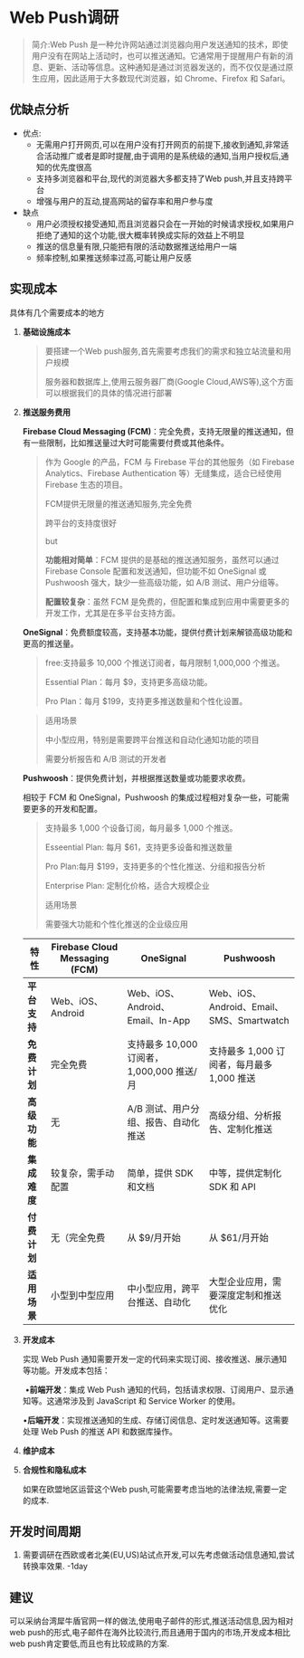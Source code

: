 # Web Push调研

> 简介:Web Push 是一种允许网站通过浏览器向用户发送通知的技术，即使用户没有在网站上活动时，也可以推送通知。它通常用于提醒用户有新的消息、更新、活动等信息。这种通知是通过浏览器发送的，而不仅仅是通过原生应用，因此适用于大多数现代浏览器，如 Chrome、Firefox 和 Safari。

## 优缺点分析

- 优点:
  - 无需用户打开网页,可以在用户没有打开网页的前提下,接收到通知,非常适合活动推广或者是即时提醒,由于调用的是系统级的通知,当用户授权后,通知的优先度很高
  - 支持多浏览器和平台,现代的浏览器大多都支持了Web push,并且支持跨平台
  - 增强与用户的互动,提高网站的留存率和用户参与度
- 缺点
  - 用户必须授权接受通知,而且浏览器只会在一开始的时候请求授权,如果用户拒绝了通知的这个功能,很大概率转换成实际的效益上不明显
  - 推送的信息量有限,只能把有限的活动数据推送给用户一端
  - 频率控制,如果推送频率过高,可能让用户反感

## 实现成本

具体有几个需要成本的地方

1. **基础设施成本**

   > 要搭建一个Web push服务,首先需要考虑我们的需求和独立站流量和用户规模
   >
   > 服务器和数据库上,使用云服务器厂商(Google Cloud,AWS等),这个方面可以根据我们的具体的情况进行部署

2. **推送服务费用**

   **Firebase Cloud Messaging (FCM)**：完全免费，支持无限量的推送通知，但有一些限制，比如推送量过大时可能需要付费或其他条件。

   > 作为 Google 的产品，FCM 与 Firebase 平台的其他服务（如 Firebase Analytics、Firebase Authentication 等）无缝集成，适合已经使用 Firebase 生态的项目。
   >
   > FCM提供无限量的推送通知服务,完全免费
   >
   > 跨平台的支持度很好
   >
   > but
   >
   > **功能相对简单**：FCM 提供的是基础的推送通知服务，虽然可以通过 Firebase Console 配置和发送通知，但功能不如 OneSignal 或 Pushwoosh 强大，缺少一些高级功能，如 A/B 测试、用户分组等。
   >
   > **配置较复杂**：虽然 FCM 是免费的，但配置和集成到应用中需要更多的开发工作，尤其是在多平台支持方面。

   **OneSignal**：免费额度较高，支持基本功能，提供付费计划来解锁高级功能和更高的推送量。

   > free:支持最多 10,000 个推送订阅者，每月限制 1,000,000 个推送。
   >
   > Essential Plan：每月 $9，支持更多高级功能。
   >
   > Pro Plan：每月 $199，支持更多推送数量和个性化设置。

   >  适用场景
   >
   > 中小型应用，特别是需要跨平台推送和自动化通知功能的项目
   >
   > 需要分析报告和 A/B 测试的开发者

   **Pushwoosh**：提供免费计划，并根据推送数量或功能要求收费。

   相较于 FCM 和 OneSignal，Pushwoosh 的集成过程相对复杂一些，可能需要更多的开发和配置。

   > 支持最多 1,000 个设备订阅，每月最多 1,000 个推送。
   >
   > Esseential Plan: 每月 $61，支持更多设备和推送数量
   >
   > Pro Plan:每月 $199，支持更多的个性化推送、分组和报告分析
   >
   > Enterprise Plan: 定制化价格，适合大规模企业
   >
   > 适用场景
   >
   > 需要强大功能和个性化推送的企业级应用

   | 特性         | **Firebase Cloud Messaging (FCM)** | **OneSignal**                              | **Pushwoosh**                              |
   | ------------ | ---------------------------------- | ------------------------------------------ | ------------------------------------------ |
   | **平台支持** | Web、iOS、Android                  | Web、iOS、Android、Email、In-App           | Web、iOS、Android、Email、SMS、Smartwatch  |
   | **免费计划** | 完全免费                           | 支持最多 10,000 订阅者，1,000,000  推送/月 | 支持最多 1,000 订阅者，每月最多 1,000 推送 |
   | **高级功能** | 无                                 | A/B 测试、用户分组、报告、自动化推送       | 高级分组、分析报告、定制化推送             |
   | **集成难度** | 较复杂，需手动配置                 | 简单，提供 SDK 和文档                      | 中等，提供定制化 SDK 和 API                |
   | **付费计划** | 无（完全免费                       | 从 $9/月开始                               | 从 $61/月开始                              |
   | **适用场景** | 小型到中型应用                     | 中小型应用，跨平台推送、自动化             | 大型企业应用，需要深度定制和推送优化       |

   

3. **开发成本**

   实现 Web Push 通知需要开发一定的代码来实现订阅、接收推送、展示通知等功能。开发成本包括：

   ​	•**前端开发**：集成 Web Push 通知的代码，包括请求权限、订阅用户、显示通知等。这通常涉及到 JavaScript 和 Service Worker 的使用。

   ​	•**后端开发**：实现推送通知的生成、存储订阅信息、定时发送通知等。这需要处理 Web Push 的推送 API 和数据库操作。

4. **维护成本**

5. **合规性和隐私成本**

   如果在欧盟地区运营这个Web push,可能需要考虑当地的法律法规,需要一定的成本.

## 开发时间周期

1. 需要调研在西欧或者北美(EU,US)站试点开发,可以先考虑做活动信息通知,尝试转换率效果. -1day



## 建议

可以采纳台湾犀牛盾官网一样的做法,使用电子邮件的形式,推送活动信息,因为相对web push的形式,电子邮件在海外比较流行,而且通用于国内的市场,开发成本相比web push肯定要低,而且也有比较成熟的方案.

